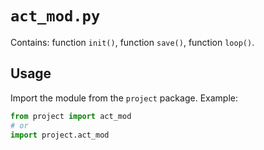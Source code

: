 # `act_mod.py`

Contains: function `init()`, function `save()`, function `loop()`.

## Usage

Import the module from the `project` package. Example:

```python
from project import act_mod
# or
import project.act_mod
```
